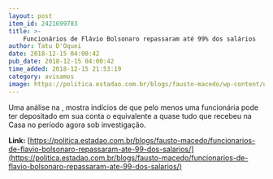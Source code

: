 ```yaml
---
layout: post
item_id: 2421699783
title: >-
    Funcionários de Flávio Bolsonaro repassaram até 99% dos salários
author: Tatu D'Oquei
date: 2018-12-15 04:00:42
pub_date: 2018-12-15 04:00:42
time_added: 2018-12-15 21:53:19
category: avisamos
image: https://politica.estadao.com.br/blogs/fausto-macedo/wp-content/uploads/sites/41/2018/12/Flavio-1.jpg
---
```


Uma análise na , mostra indícios de que pelo menos uma funcionária pode ter depositado em sua conta o equivalente a quase tudo que recebeu na Casa no período agora sob investigação.

**Link:** [https://politica.estadao.com.br/blogs/fausto-macedo/funcionarios-de-flavio-bolsonaro-repassaram-ate-99-dos-salarios/](https://politica.estadao.com.br/blogs/fausto-macedo/funcionarios-de-flavio-bolsonaro-repassaram-ate-99-dos-salarios/)

